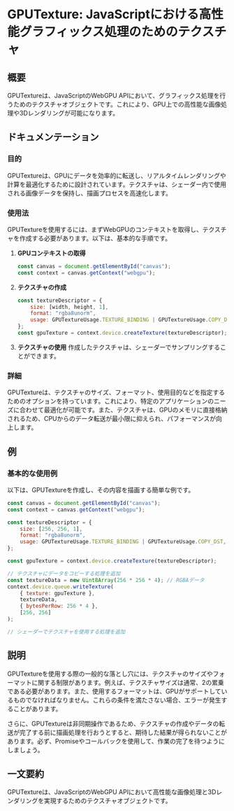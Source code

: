 <!--
Meta Description: # GPUTexture: JavaScriptにおける高性能グラフィックス処理のためのテクスチャ ## 概要 GPUTextureは、JavaScriptのWebGPU APIにおいて、グラフィックス処理を行うためのテクスチャオブジェクトです。これにより、GPU上での高性能な画像処理や3Dレンダリ...
Meta Keywords: const, 256, canvas, context, gputexture
-->

# GPUTexture: JavaScriptにおける高性能グラフィックス処理のためのテクスチャ

## 概要
GPUTextureは、JavaScriptのWebGPU APIにおいて、グラフィックス処理を行うためのテクスチャオブジェクトです。これにより、GPU上での高性能な画像処理や3Dレンダリングが可能になります。

## ドキュメンテーション
### 目的
GPUTextureは、GPUにデータを効率的に転送し、リアルタイムレンダリングや計算を最適化するために設計されています。テクスチャは、シェーダー内で使用される画像データを保持し、描画プロセスを高速化します。

### 使用法
GPUTextureを使用するには、まずWebGPUのコンテキストを取得し、テクスチャを作成する必要があります。以下は、基本的な手順です。

1. **GPUコンテキストの取得**
   ```javascript
   const canvas = document.getElementById("canvas");
   const context = canvas.getContext("webgpu");
   ```

2. **テクスチャの作成**
   ```javascript
   const textureDescriptor = {
       size: [width, height, 1],
       format: "rgba8unorm",
       usage: GPUTextureUsage.TEXTURE_BINDING | GPUTextureUsage.COPY_DST,
   };
   const gpuTexture = context.device.createTexture(textureDescriptor);
   ```

3. **テクスチャの使用**
   作成したテクスチャは、シェーダーでサンプリングすることができます。

### 詳細
GPUTextureは、テクスチャのサイズ、フォーマット、使用目的などを指定するためのオプションを持っています。これにより、特定のアプリケーションのニーズに合わせて最適化が可能です。また、テクスチャは、GPUのメモリに直接格納されるため、CPUからのデータ転送が最小限に抑えられ、パフォーマンスが向上します。

## 例
### 基本的な使用例
以下は、GPUTextureを作成し、その内容を描画する簡単な例です。

```javascript
const canvas = document.getElementById("canvas");
const context = canvas.getContext("webgpu");

const textureDescriptor = {
    size: [256, 256, 1],
    format: "rgba8unorm",
    usage: GPUTextureUsage.TEXTURE_BINDING | GPUTextureUsage.COPY_DST,
};

const gpuTexture = context.device.createTexture(textureDescriptor);

// テクスチャにデータをコピーする処理を追加
const textureData = new Uint8Array(256 * 256 * 4); // RGBAデータ
context.device.queue.writeTexture(
    { texture: gpuTexture },
    textureData,
    { bytesPerRow: 256 * 4 },
    [256, 256]
);

// シェーダーでテクスチャを使用する処理を追加
```

## 説明
GPUTextureを使用する際の一般的な落とし穴には、テクスチャのサイズやフォーマットに関する制限があります。例えば、テクスチャサイズは通常、2の累乗である必要があります。また、使用するフォーマットは、GPUがサポートしているものでなければなりません。これらの条件を満たさない場合、エラーが発生することがあります。

さらに、GPUTextureは非同期操作であるため、テクスチャの作成やデータの転送が完了する前に描画処理を行おうとすると、期待した結果が得られないことがあります。必ず、Promiseやコールバックを使用して、作業の完了を待つようにしましょう。

## 一文要約
GPUTextureは、JavaScriptのWebGPU APIにおいて高性能な画像処理と3Dレンダリングを実現するためのテクスチャオブジェクトです。
